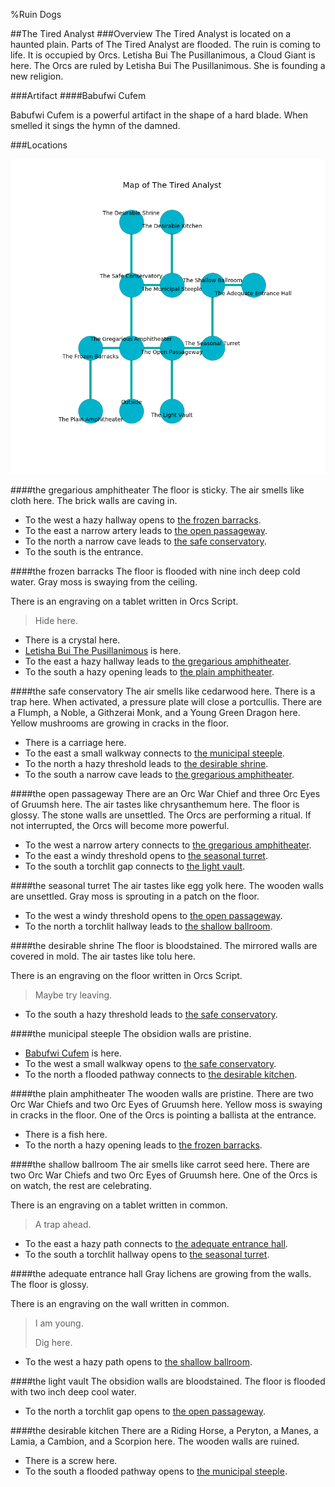 %Ruin Dogs

##The Tired Analyst
###Overview
The Tired Analyst is located on a haunted plain. Parts of The Tired Analyst are flooded. The ruin is coming to life. It is occupied by Orcs. <a name="Letisha-Bui-The-Pusillanimous"></a>Letisha Bui The Pusillanimous, a Cloud Giant is here. The Orcs are ruled by Letisha Bui The Pusillanimous. She  is founding a new religion. 



###Artifact
####<a name="Babufwi-Cufem"></a>Babufwi Cufem


Babufwi Cufem is a powerful artifact in the shape of a hard blade. When smelled it sings the hymn of the damned. 





###Locations


![](../v2/images/The-Tired-Analyst.png)

####<a name="the-gregarious-amphitheater"></a>the gregarious amphitheater
The floor is sticky. The air smells like cloth here. The brick walls are caving in. 



* To the west a hazy hallway opens to [the frozen barracks](#the-frozen-barracks).
* To the east a narrow artery leads to [the open passageway](#the-open-passageway).
* To the north a narrow cave leads to [the safe conservatory](#the-safe-conservatory).
* To the south is the entrance.


####<a name="the-frozen-barracks"></a>the frozen barracks
The floor is flooded with nine inch deep cold water. Gray moss is swaying from the ceiling. 

There is an engraving on a tablet written in Orcs Script. 

> Hide here.
>


* There is a crystal here.
* [Letisha Bui The Pusillanimous](#Letisha-Bui-The-Pusillanimous) is here.
* To the east a hazy hallway leads to [the gregarious amphitheater](#the-gregarious-amphitheater).
* To the south a hazy opening leads to [the plain amphitheater](#the-plain-amphitheater).


####<a name="the-safe-conservatory"></a>the safe conservatory
The air smells like cedarwood here. There is a trap here. When activated, a pressure plate will close a portcullis. There are a Flumph, a Noble, a Githzerai Monk, and a Young Green Dragon here. Yellow mushrooms are growing in cracks in the floor. 



* There is a carriage here.
* To the east a small walkway connects to [the municipal steeple](#the-municipal-steeple).
* To the north a hazy threshold leads to [the desirable shrine](#the-desirable-shrine).
* To the south a narrow cave leads to [the gregarious amphitheater](#the-gregarious-amphitheater).


####<a name="the-open-passageway"></a>the open passageway
There are an Orc War Chief and three Orc Eyes of Gruumsh here. The air tastes like chrysanthemum here. The floor is glossy. The stone walls are unsettled. The Orcs are performing a ritual. If not interrupted, the Orcs will become more powerful. 



* To the west a narrow artery connects to [the gregarious amphitheater](#the-gregarious-amphitheater).
* To the east a windy threshold opens to [the seasonal turret](#the-seasonal-turret).
* To the south a torchlit gap connects to [the light vault](#the-light-vault).


####<a name="the-seasonal-turret"></a>the seasonal turret
The air tastes like egg yolk here. The wooden walls are unsettled. Gray moss is sprouting in a patch on the floor. 



* To the west a windy threshold opens to [the open passageway](#the-open-passageway).
* To the north a torchlit hallway leads to [the shallow ballroom](#the-shallow-ballroom).


####<a name="the-desirable-shrine"></a>the desirable shrine
The floor is bloodstained. The mirrored walls are covered in mold. The air tastes like tolu here. 

There is an engraving on the floor written in Orcs Script. 

> Maybe try leaving.
>


* To the south a hazy threshold leads to [the safe conservatory](#the-safe-conservatory).


####<a name="the-municipal-steeple"></a>the municipal steeple
The obsidion walls are pristine. 



* [Babufwi Cufem](#Babufwi-Cufem) is here.
* To the west a small walkway opens to [the safe conservatory](#the-safe-conservatory).
* To the north a flooded pathway connects to [the desirable kitchen](#the-desirable-kitchen).


####<a name="the-plain-amphitheater"></a>the plain amphitheater
The wooden walls are pristine. There are two Orc War Chiefs and two Orc Eyes of Gruumsh here. Yellow moss is swaying in cracks in the floor. One of the Orcs is pointing a ballista at the entrance. 



* There is a fish here.
* To the north a hazy opening leads to [the frozen barracks](#the-frozen-barracks).


####<a name="the-shallow-ballroom"></a>the shallow ballroom
The air smells like carrot seed here. There are two Orc War Chiefs and two Orc Eyes of Gruumsh here. One of the Orcs is on watch, the rest are celebrating. 

There is an engraving on a tablet written in common. 

> A trap ahead.
>


* To the east a hazy path connects to [the adequate entrance hall](#the-adequate-entrance-hall).
* To the south a torchlit hallway opens to [the seasonal turret](#the-seasonal-turret).


####<a name="the-adequate-entrance-hall"></a>the adequate entrance hall
Gray lichens are growing from the walls. The floor is glossy. 

There is an engraving on the wall written in common. 

> I am young.
>
> Dig here.
>


* To the west a hazy path opens to [the shallow ballroom](#the-shallow-ballroom).


####<a name="the-light-vault"></a>the light vault
The obsidion walls are bloodstained. The floor is flooded with two inch deep cool water. 



* To the north a torchlit gap opens to [the open passageway](#the-open-passageway).


####<a name="the-desirable-kitchen"></a>the desirable kitchen
There are a Riding Horse, a Peryton, a Manes, a Lamia, a Cambion, and a Scorpion here. The wooden walls are ruined. 



* There is a screw here.
* To the south a flooded pathway opens to [the municipal steeple](#the-municipal-steeple).


